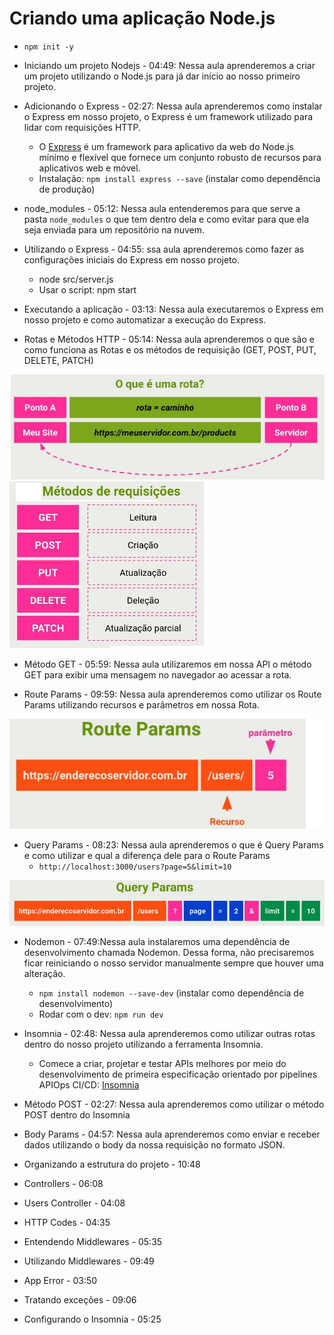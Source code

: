 # Criando uma aplicação Node.js

- `npm init -y`
- Iniciando um projeto Nodejs - 04:49: Nessa aula aprenderemos a criar um projeto utilizando o Node.js para já dar início ao nosso primeiro projeto.

- Adicionando o Express - 02:27: Nessa aula aprenderemos como instalar o Express em nosso projeto, o Express é um framework utilizado para lidar com requisições HTTP.
  - O [Express](https://expressjs.com/pt-br/) é um framework para aplicativo da web do Node.js mínimo e flexível que fornece um conjunto robusto de recursos para aplicativos web e móvel.
  - Instalação: `npm install express --save` (instalar como dependência de produção)
- node_modules - 05:12: Nessa aula entenderemos para que serve a pasta `node_modules` o que tem dentro dela e como evitar para que ela seja enviada para um repositório na nuvem.
- Utilizando o Express - 04:55: ssa aula aprenderemos como fazer as configurações iniciais do Express em nosso projeto.
  - node src/server.js
  - Usar o script: npm start
- Executando a aplicação - 03:13: Nessa aula executaremos o Express em nosso projeto e como automatizar a execução do Express.
- Rotas e Métodos HTTP - 05:14: Nessa aula aprenderemos o que são e como funciona as Rotas e os métodos de requisição (GET, POST, PUT, DELETE, PATCH)

<img src="./img/node1.jpg">
<img src="./img/node2.jpg">

- Método GET - 05:59: Nessa aula utilizaremos em nossa API o método GET para exibir uma mensagem no navegador ao acessar a rota.

- Route Params - 09:59: Nessa aula aprenderemos como utilizar os Route Params utilizando recursos e parâmetros em nossa Rota.

<img src="./img/node3.jpg">

- Query Params - 08:23: Nessa aula aprenderemos o que é Query Params e como utilizar e qual a diferença dele para o Route Params
  - `http://localhost:3000/users?page=5&limit=10`

<img src="./img/node4.jpg">

- Nodemon - 07:49:Nessa aula instalaremos uma dependência de desenvolvimento chamada Nodemon. Dessa forma, não precisaremos ficar reiniciando o nosso servidor manualmente sempre que houver uma alteração.

  - `npm install nodemon --save-dev` (instalar como dependência de desenvolvimento)
  - Rodar com o dev: `npm run dev`

- Insomnia - 02:48: Nessa aula aprenderemos como utilizar outras rotas dentro do nosso projeto utilizando a ferramenta Insomnia.

  - Comece a criar, projetar e testar APIs melhores por meio do desenvolvimento de primeira especificação orientado por pipelines APIOps CI/CD: [Insomnia](https://insomnia.rest/download)

- Método POST - 02:27: Nessa aula aprenderemos como utilizar o método POST dentro do Insomnia

- Body Params - 04:57: Nessa aula aprenderemos como enviar e receber dados utilizando o body da nossa requisição no formato JSON.

- Organizando a estrutura do projeto - 10:48
- Controllers - 06:08
- Users Controller - 04:08
- HTTP Codes - 04:35
- Entendendo Middlewares - 05:35
- Utilizando Middlewares - 09:49
- App Error - 03:50
- Tratando exceções - 09:06
- Configurando o Insomnia - 05:25
